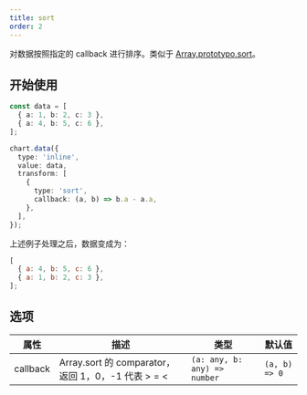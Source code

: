 ```yaml
---
title: sort
order: 2
---
```


对数据按照指定的 callback 进行排序。类似于 [Array.prototypo.sort](https://developer.mozilla.org/en-US/docs/Web/JavaScript/Reference/Global_Objects/Array/sort)。

## 开始使用

```ts
const data = [
  { a: 1, b: 2, c: 3 },
  { a: 4, b: 5, c: 6 },
];

chart.data({
  type: 'inline',
  value: data,
  transform: [
    {
      type: 'sort',
      callback: (a, b) => b.a - a.a,
    },
  ],
});
```

上述例子处理之后，数据变成为：

```js
[
  { a: 4, b: 5, c: 6 },
  { a: 1, b: 2, c: 3 },
];
```

## 选项

| 属性     | 描述                                               | 类型                         | 默认值        |
| -------- | -------------------------------------------------- | ---------------------------- | ------------- |
| callback | Array.sort 的 comparator，返回 1，0，-1 代表 > = < | `(a: any, b: any) => number` | `(a, b) => 0` |
